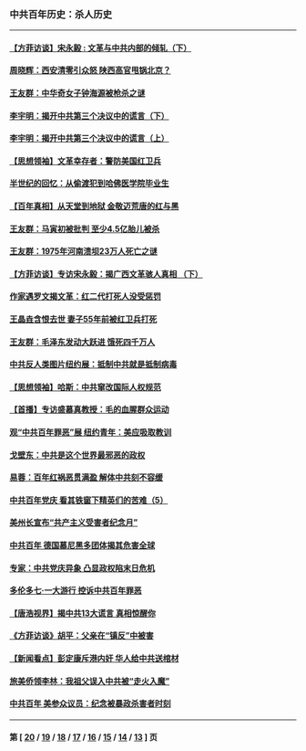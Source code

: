 ### 中共百年历史：杀人历史
---
#### [【方菲访谈】宋永毅 : 文革与中共内部的倾轧（下）](../../pages/nf1176106/n13486836.md?04200430) 
#### [周晓辉：西安清零引众怒 陕西高官甩锅北京？](../../pages/nf1176106/n13484627.md?04200430) 
#### [王友群：中华奇女子钟海源被枪杀之谜](../../pages/nf1176106/n13430555.md?04200430) 
#### [李宇明：揭开中共第三个决议中的谎言（下）](../../pages/nf1176106/n13389389.md?04200430) 
#### [李宇明：揭开中共第三个决议中的谎言（上）](../../pages/nf1176106/n13388697.md?04200430) 
#### [【思想领袖】文革幸存者：警防美国红卫兵](../../pages/nf1176106/n13339289.md?04200430) 
#### [半世纪的回忆：从偷渡犯到哈佛医学院毕业生](../../pages/nf1176106/n13345328.md?04200430) 
#### [【百年真相】从天堂到地狱 金敬迈荒唐的红与黑](../../pages/nf1176106/n13336995.md?04200430) 
#### [王友群：马寅初被批判 至少4.5亿胎儿被杀](../../pages/nf1176106/n13260313.md?04200430) 
#### [王友群：1975年河南溃坝23万人死亡之谜](../../pages/nf1176106/n13231576.md?04200430) 
#### [【方菲访谈】专访宋永毅：揭广西文革骇人真相 （下）](../../pages/nf1176106/n13209074.md?04200430) 
#### [作家遇罗文揭文革：红二代打死人没受惩罚](../../pages/nf1176106/n13205254.md?04200430) 
#### [王晶垚含恨去世 妻子55年前被红卫兵打死](../../pages/nf1176106/n13203590.md?04200430) 
#### [王友群：毛泽东发动大跃进 饿死四千万人](../../pages/nf1176106/n13177158.md?04200430) 
#### [中共反人类图片纽约展：抵制中共就是抵制病毒](../../pages/nf1176106/n13115371.md?04200430) 
#### [【思想领袖】哈斯：中共窜改国际人权规范](../../pages/nf1176106/n13053647.md?04200430) 
#### [【首播】专访盛慕真教授：毛的血腥群众运动](../../pages/nf1176106/n13091782.md?04200430) 
#### [观“中共百年罪恶”展 纽约青年：美应吸取教训](../../pages/nf1176106/n13085246.md?04200430) 
#### [戈壁东：中共是这个世界最邪恶的政权](../../pages/nf1176106/n13085641.md?04200430) 
#### [易蓉：百年红祸恶贯满盈 解体中共刻不容缓](../../pages/nf1176106/n13084455.md?04200430) 
#### [中共百年党庆 看其铁窗下精英们的苦难（5）](../../pages/nf1176106/n13076766.md?04200430) 
#### [美州长宣布“共产主义受害者纪念月”](../../pages/nf1176106/n13074024.md?04200430) 
#### [中共百年 德国慕尼黑多团体揭其危害全球](../../pages/nf1176106/n13068873.md?04200430) 
#### [专家：中共党庆异象 凸显政权陷末日危机](../../pages/nf1176106/n13067084.md?04200430) 
#### [多伦多七·一大游行 控诉中共百年罪恶](../../pages/nf1176106/n13062043.md?04200430) 
#### [【唐浩视界】揭中共13大谎言 真相惊醒你](../../pages/nf1176106/n13065208.md?04200430) 
#### [《方菲访谈》胡平：父亲在“镇反”中被害](../../pages/nf1176106/n13064114.md?04200430) 
#### [【新闻看点】彭定康斥港内奸 华人给中共送棺材](../../pages/nf1176106/n13064230.md?04200430) 
#### [旅美侨领李林：我祖父误入中共被“走火入魔”](../../pages/nf1176106/n13062777.md?04200430) 
#### [中共百年 美参众议员：纪念被暴政杀害者时刻](../../pages/nf1176106/n13063735.md?04200430) 

---
#### 第 [ [20](./20.md?04200430) / [19](./19.md?04200430) / [18](./18.md?04200430) / [17](./17.md?04200430) / [16](./16.md?04200430) / [15](./15.md?04200430) / [14](./14.md?04200430) / [13](./13.md?04200430) ] 页
